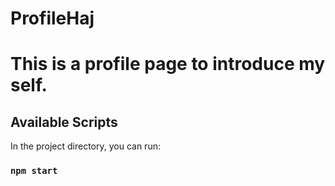 # ProfileHaj

# This is a profile page to introduce my self.

## Available Scripts

In the project directory, you can run:

### `npm start`